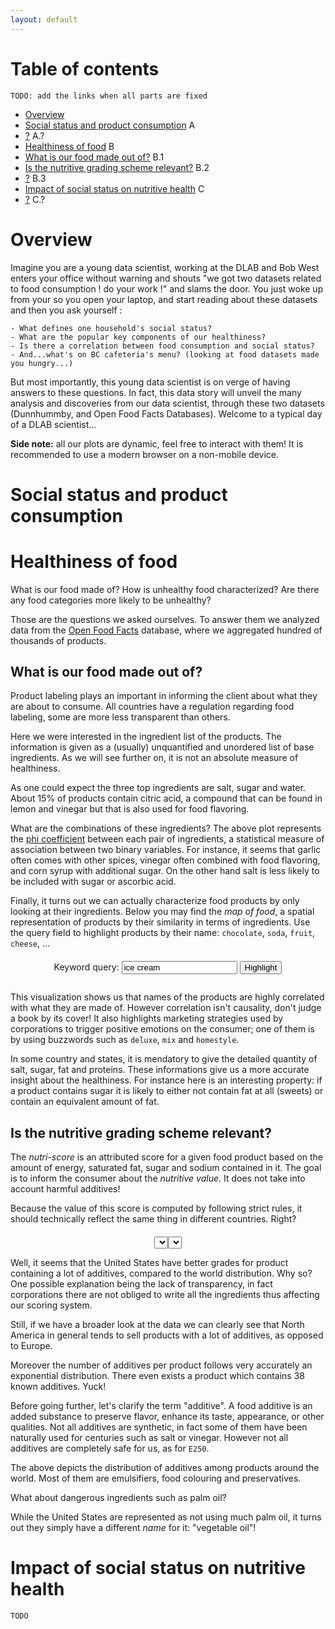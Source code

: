 ```yaml
---
layout: default
---
```


# Table of contents

`TODO: add the links when all parts are fixed`

<ul class="toc">
    <li class="li-bold">
        <a href="#overview"><span class="title">Overview</span></a>
        <span class="chapter"></span>
    </li>
    <li class="li-bold">
        <a href="#"><span class="title">Social status and product consumption</span></a>
        <span class="chapter">A</span>
    </li>
    <li>
        <a href="#"><span class="title right">?</span></a>
        <span class="chapter">A.?</span>
    </li>
    <li class="li-bold">
        <a href="#"><span class="title">Healthiness of food</span></a>
        <span class="chapter">B</span>
    </li>
    <li>
        <a href="#"><span class="title right">What is our food made out of?</span></a>
        <span class="chapter">B.1</span>
    </li>
    <li>
        <a href="#"><span class="title right">Is the nutritive grading scheme relevant?</span></a>
        <span class="chapter">B.2</span>
    </li>
    <li>
        <a href="#"><span class="title right">?</span></a>
        <span class="chapter">B.3</span>
    </li>
    <li class="li-bold">
        <a href="#"><span class="title">Impact of social status on nutritive health</span></a>
        <span class="chapter">C</span>
    </li>
    <li>
        <a href="#"><span class="title right">?</span></a>
        <span class="chapter">C.?</span>
    </li>
</ul>

# Overview

Imagine you are a young data scientist, working at the DLAB and Bob West enters your office without warning and shouts "we got two datasets related to food consumption ! do your work !" and slams the door.
You just woke up from your so you open your laptop, and start reading about these datasets and then you ask yourself :

	- What defines one household's social status?
	- What are the popular key components of our healthiness?
	- Is there a correlation between food consumption and social status?
	- And...what's on BC cafeteria's menu? (looking at food datasets made you hungry...)

But most importantly, this young data scientist is on verge of having answers to these questions. In fact, this data story will unveil the many analysis and discoveries from our data scientist, through these two datasets (Dunnhummby, and Open Food Facts Databases).
Welcome to a typical day of a DLAB scientist...     

**Side note:** all our plots are dynamic, feel free to interact with them! It is recommended to use a modern browser on a non-mobile device.

# Social status and product consumption

<div id="purchases-income"></div>

<div id="purchases-age"></div>

<div id="purchases-marital"></div>

# Healthiness of food

What is our food made of? How is unhealthy food characterized? Are there any food categories more likely to be unhealthy?

Those are the questions we asked ourselves. To answer them we analyzed data from the [Open Food Facts](https://openfoodfacts.org) database, where we aggregated hundred of thousands of products.

## What is our food made out of?

Product labeling plays an important in informing the client about what they are about to consume. All countries have a regulation regarding food labeling, some are more less transparent than others.

Here we were interested in the ingredient list of the products. The information is given as a (usually) unquantified and unordered list of base ingredients. As we will see further on, it is not an absolute measure of healthiness.

<div id="top-ingredients"></div>

As one could expect the three top ingredients are salt, sugar and water. About 15% of products contain citric acid, a compound that can be found in lemon and vinegar but that is also used for food flavoring.

<div id="correlation-ingredients"></div>

What are the combinations of these ingredients? The above plot represents the [phi coefficient](https://en.wikipedia.org/wiki/Phi_coefficient) between each pair of ingredients, a statistical measure of association between two binary variables. For instance, it seems that garlic often comes with other spices, vinegar often combined with food flavoring, and corn syrup with additional sugar. On the other hand salt is less likely to be included with sugar or ascorbic acid. 

Finally, it turns out we can actually characterize food products by only looking at their ingredients. Below you may find the _map of food_, a spatial representation of products by their similarity in terms of ingredients. Use the query field to highlight products by their name: `chocolate`, `soda`, `fruit`, `cheese`, ...

<div style="text-align: center; margin-top: 20px">
<form action="#" id="query-form" style="display: inline-block">
  Keyword query: <input type="text" name="query" id="query-text" value="ice cream">
  <input type="submit" value="Highlight">
</form>
</div>
<div id="products-ingredients"></div>

This visualization shows us that names of the products are highly correlated with what they are made of. However correlation isn't causality, don't judge a book by its cover! It also highlights marketing strategies used by corporations to trigger positive emotions on the consumer; one of them is by using buzzwords such as `deluxe`, `mix` and `homestyle`.

<div id="correlation-sugars-fat"></div>

In some country and states, it is mendatory to give the detailed quantity of salt, sugar, fat and proteins. These informations give us a more accurate insight about the healthiness. For instance here is an interesting property: if a product contains sugar it is likely to either not contain fat at all (sweets) or contain an equivalent amount of fat.

## Is the nutritive grading scheme relevant?

The _nutri-score_ is an attributed score for a given food product based on the amount of energy, saturated fat, sugar and sodium contained in it. The goal is to inform the consumer about the _nutritive value_. It does not take into account harmful additives!

Because the value of this score is computed by following strict rules, it should technically reflect the same thing in different countries. Right?

<div style="text-align: center; margin-top: 20px">
    <select name="grade-quantifier-select" id="grade-quantifier-select"></select><select name="grade-category-select" id="grade-category-select"></select>
</div>
<div id="nutrition-grade"></div>

Well, it seems that the United States have better grades for product containing a lot of additives, compared to the world distribution. Why so? One possible explanation being the lack of transparency, in fact corporations there are not obliged to write all the ingredients thus affecting our scoring system.

<div id="top-country-additives"></div>

Still, if we have a broader look at the data we can clearly see that North America in general tends to sell products with a lot of additives, as opposed to Europe.

<div id="additives-per-product"></div>

Moreover the number of additives per product follows very accurately an exponential distribution. There even exists a product which contains 38 known additives. Yuck!

Before going further, let's clarify the term "additive". A food additive is an added substance to preserve flavor, enhance its taste, appearance, or other qualities. Not all additives are synthetic, in fact some of them have been naturally used for centuries such as salt or vinegar. However not all additives are completely safe for us, as for `E250`.

<div id="top-additives"></div>

The above depicts the distribution of additives among products around the world. Most of them are emulsifiers, food colouring and preservatives.

What about dangerous ingredients such as palm oil?

<div id="top-country-palm-oil"></div>

While the United States are represented as not using much palm oil, it turns out they simply have a different _name_ for it: "vegetable oil"!

# Impact of social status on nutritive health

```TODO```

